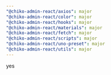 ```yaml
---
"@chiko-admin-react/axios": major
"@chiko-admin-react/color": major
"@chiko-admin-react/hooks": major
"@chiko-admin-react/materials": major
"@chiko-admin-react/fetch": major
"@chiko-admin-react/scripts": major
"@chiko-admin-react/uno-preset": major
"@chiko-admin-react/utils": major
---
```


yes
